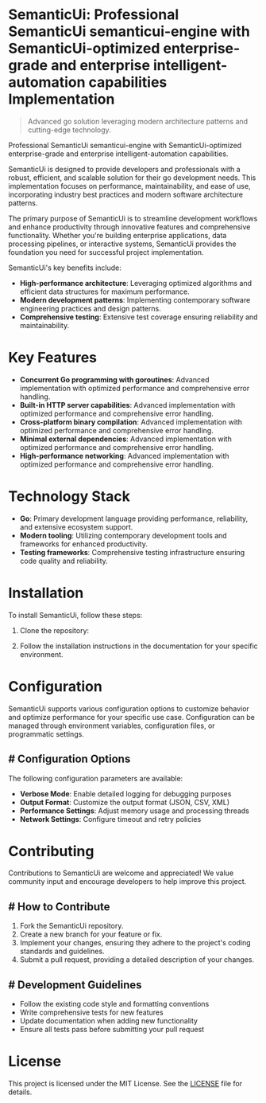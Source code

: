 <!-- fallback_SemanticUi_20251001232721_60702 -->

# SemanticUi: Professional SemanticUi semanticui-engine with SemanticUi-optimized enterprise-grade and enterprise intelligent-automation capabilities Implementation
> Advanced go solution leveraging modern architecture patterns and cutting-edge technology.

Professional SemanticUi semanticui-engine with SemanticUi-optimized enterprise-grade and enterprise intelligent-automation capabilities.

SemanticUi is designed to provide developers and professionals with a robust, efficient, and scalable solution for their go development needs. This implementation focuses on performance, maintainability, and ease of use, incorporating industry best practices and modern software architecture patterns.

The primary purpose of SemanticUi is to streamline development workflows and enhance productivity through innovative features and comprehensive functionality. Whether you're building enterprise applications, data processing pipelines, or interactive systems, SemanticUi provides the foundation you need for successful project implementation.

SemanticUi's key benefits include:

* **High-performance architecture**: Leveraging optimized algorithms and efficient data structures for maximum performance.
* **Modern development patterns**: Implementing contemporary software engineering practices and design patterns.
* **Comprehensive testing**: Extensive test coverage ensuring reliability and maintainability.

# Key Features

* **Concurrent Go programming with goroutines**: Advanced implementation with optimized performance and comprehensive error handling.
* **Built-in HTTP server capabilities**: Advanced implementation with optimized performance and comprehensive error handling.
* **Cross-platform binary compilation**: Advanced implementation with optimized performance and comprehensive error handling.
* **Minimal external dependencies**: Advanced implementation with optimized performance and comprehensive error handling.
* **High-performance networking**: Advanced implementation with optimized performance and comprehensive error handling.

# Technology Stack

* **Go**: Primary development language providing performance, reliability, and extensive ecosystem support.
* **Modern tooling**: Utilizing contemporary development tools and frameworks for enhanced productivity.
* **Testing frameworks**: Comprehensive testing infrastructure ensuring code quality and reliability.

# Installation

To install SemanticUi, follow these steps:

1. Clone the repository:


2. Follow the installation instructions in the documentation for your specific environment.

# Configuration

SemanticUi supports various configuration options to customize behavior and optimize performance for your specific use case. Configuration can be managed through environment variables, configuration files, or programmatic settings.

## # Configuration Options

The following configuration parameters are available:

* **Verbose Mode**: Enable detailed logging for debugging purposes
* **Output Format**: Customize the output format (JSON, CSV, XML)
* **Performance Settings**: Adjust memory usage and processing threads
* **Network Settings**: Configure timeout and retry policies

# Contributing

Contributions to SemanticUi are welcome and appreciated! We value community input and encourage developers to help improve this project.

## # How to Contribute

1. Fork the SemanticUi repository.
2. Create a new branch for your feature or fix.
3. Implement your changes, ensuring they adhere to the project's coding standards and guidelines.
4. Submit a pull request, providing a detailed description of your changes.

## # Development Guidelines

* Follow the existing code style and formatting conventions
* Write comprehensive tests for new features
* Update documentation when adding new functionality
* Ensure all tests pass before submitting your pull request

# License

This project is licensed under the MIT License. See the [LICENSE](https://github.com/Willysc10/SemanticUi/blob/main/LICENSE) file for details.
